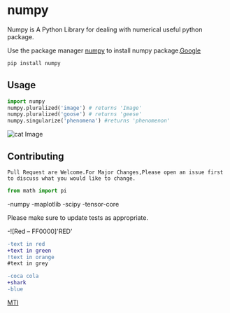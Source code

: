 # numpy


Numpy is A Python Library for dealing with numerical useful python package.

Use the package manager [numpy](http://pip.pypa.io/en/stable/) to install numpy package.[Google](google.com)

```bash
pip install numpy
```

## Usage

```python
import numpy
numpy.pluralized('image') # returns 'Image'
numpy.pluralized('goose') # returns 'geese'
numpy.singularize('phenomena') #returns 'phenomenon'
```
![cat Image](https://www.stellaandchewys.com/wp-content/uploads/maplechristmas.jpg)

## Contributing

```
Pull Request are Welcome.For Major Changes,Please open an issue first to discuss what you would like to change.
```
```python
from math import pi
```
-numpy
-maplotlib
-scipy
-tensor-core

Please make sure to update tests as appropriate.

-![Red – FF0000]'RED'

```diff
-text in red
+text in green
!text in orange
#text in grey
```
```diff
-coca cola
+shark
-blue
```
[MTI](http://choosealicense.com/licenses/mit/)